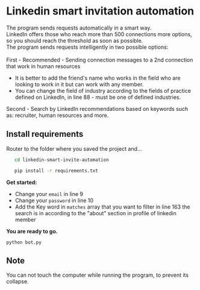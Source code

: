 # Linkedin smart invitation automation
The program sends requests automatically in a smart way. <br/>
LinkedIn offers those who reach more than 500 connections more options, so you should reach the threshold as soon as possible. <br/>
The program sends requests intelligently in two possible options: <br/><br/>
First -   Recommended - Sending connection messages to a 2nd connection that work in human resources
- It is better to add the friend's name who works in the field who are looking to work in it but can work with any member.
- You can change the field of industry according to the fields of practice defined on LinkedIn, in line 88 - must be one of defined industries. <br/>

Second -  Search by LinkedIn recommendations based on keywords such as: recruiter, human resources and more.
## Install requirements
Router to the folder where you saved the project and…
```bash
   cd linkedin-smart-invite-automation
```
```bash
   pip install -r requirements.txt
```

   
**Get started:**

 - Change your `email`  in line 9
 - Change your `password` in line 10
 - Add the Key word in `matches` array that you want to filter in line 163 the search is in according to the "about" section in profile of linkedin member

 **You are ready to go.**

    python bot.py
## Note
You can not touch the computer while running the program, to prevent its collapse.
